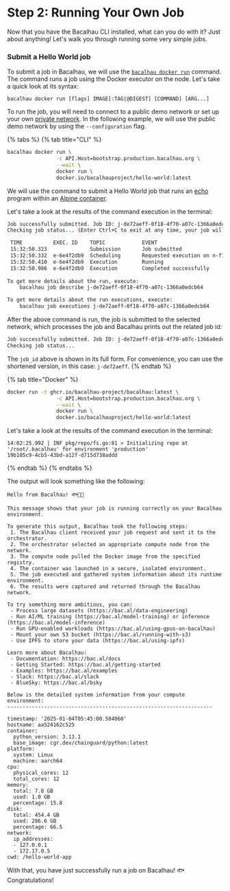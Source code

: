 # Step 2: Running Your Own Job

Now that you have the Bacalhau CLI installed, what can you do with it? Just about anything! Let's walk you through running some very simple jobs.

### Submit a Hello World job

To submit a job in Bacalhau, we will use the [`bacalhau docker run`](broken-reference) command. The command runs a job using the Docker executor on the node. Let's take a quick look at its syntax:

```shell
bacalhau docker run [flags] IMAGE[:TAG|@DIGEST] [COMMAND] [ARG...]
```

To run the job, you will need to connect to a public demo network or set up your own [private network](broken-reference). In the following example, we will use the public demo network by using the `--configuration` flag.

{% tabs %}
{% tab title="CLI" %}
```bash
bacalhau docker run \
                -c API.Host=bootstrap.production.bacalhau.org \
                --wait \
                docker run \
                docker.io/bacalhauproject/hello-world:latest
```

We will use the command to submit a Hello World job that runs an [echo](https://en.wikipedia.org/wiki/Echo_\(command\)) program within an [Alpine container](https://hub.docker.com/_/alpine).

Let's take a look at the results of the command execution in the terminal:

```bash
Job successfully submitted. Job ID: j-de72aeff-0f18-4f70-a07c-1366a0edcb64
Checking job status... (Enter Ctrl+C to exit at any time, your job will continue running):

 TIME          EXEC. ID    TOPIC            EVENT         
 15:32:50.323              Submission       Job submitted 
 15:32:50.332  e-6e4f2db9  Scheduling       Requested execution on n-f1c579e2 
 15:32:50.410  e-6e4f2db9  Execution        Running 
 15:32:50.986  e-6e4f2db9  Execution        Completed successfully 
                                             
To get more details about the run, execute:
	bacalhau job describe j-de72aeff-0f18-4f70-a07c-1366a0edcb64

To get more details about the run executions, execute:
	bacalhau job executions j-de72aeff-0f18-4f70-a07c-1366a0edcb64

```

After the above command is run, the job is submitted to the selected network, which processes the job and Bacalhau prints out the related job id:

```bash
Job successfully submitted. Job ID: j-de72aeff-0f18-4f70-a07c-1366a0edcb64
Checking job status...
```

The `job_id` above is shown in its full form. For convenience, you can use the shortened version, in this case: `j-de72aeff`.
{% endtab %}

{% tab title="Docker" %}
```bash
docker run -t ghcr.io/bacalhau-project/bacalhau:latest \
                -c API.Host=bootstrap.production.bacalhau.org \
                --wait \
                docker run \
                docker.io/bacalhauproject/hello-world:latest
```

Let's take a look at the results of the command execution in the terminal:

```
14:02:25.992 | INF pkg/repo/fs.go:81 > Initializing repo at '/root/.bacalhau' for environment 'production'
19b105c9-4cb5-43bd-a12f-d715d738addd
```
{% endtab %}
{% endtabs %}

The output will look something like the following:

```shell
Hello from Bacalhau! 🐟🐠🐡

This message shows that your job is running correctly on your Bacalhau environment.

To generate this output, Bacalhau took the following steps:
 1. The Bacalhau client received your job request and sent it to the orchestrator.
 2. The orchestrator selected an appropriate compute node from the network.
 3. The compute node pulled the Docker image from the specified registry.
 4. The container was launched in a secure, isolated environment.
 5. The job executed and gathered system information about its runtime environment.
 6. The results were captured and returned through the Bacalhau network.

To try something more ambitious, you can:
 - Process large datasets (https://bac.al/data-engineering)
 - Run AI/ML training (https://bac.al/model-training) or inference (https://bac.al/model-inference)
 - Run GPU-enabled workloads (https://bac.al/using-gpus-on-bacalhau)
 - Mount your own S3 bucket (https://bac.al/running-with-s3)
 - Use IPFS to store your data (https://bac.al/using-ipfs)

Learn more about Bacalhau:
 - Documentation: https://bac.al/docs
 - Getting Started: https://bac.al/getting-started
 - Examples: https://bac.al/examples
 - Slack: https://bac.al/slack
 - BlueSky: https://bac.al/bsky

Below is the detailed system information from your compute environment:
-------------------------------------------------------------------

timestamp: '2025-01-04T05:45:00.504060'
hostname: aa524162c525
container:
  python_version: 3.13.1
  base_image: cgr.dev/chainguard/python:latest
platform:
  system: Linux
  machine: aarch64
cpu:
  physical_cores: 12
  total_cores: 12
memory:
  total: 7.8 GB
  used: 1.0 GB
  percentage: 15.8
disk:
  total: 454.4 GB
  used: 286.6 GB
  percentage: 66.5
network:
  ip_addresses:
  - 127.0.0.1
  - 172.17.0.5
cwd: /hello-world-app
```

With that, you have just successfully run a job on Bacalhau! :fish: Congratulations!
